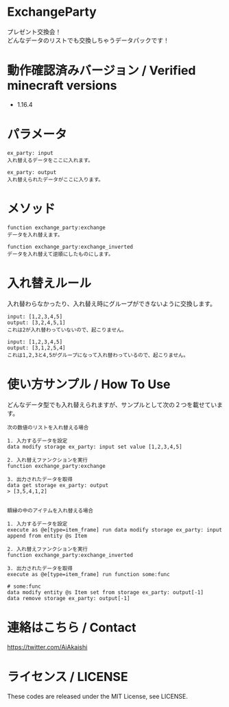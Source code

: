 # ExchangeParty

プレゼント交換会！  
どんなデータのリストでも交換しちゃうデータパックです！


# 動作確認済みバージョン / Verified minecraft versions

- 1.16.4

# パラメータ

```
ex_party: input  
入れ替えるデータをここに入れます。  
  
ex_party: output  
入れ替えられたデータがここに入ります。
```

# メソッド

```
function exchange_party:exchange  
データを入れ替えます。  
  
function exchange_party:exchange_inverted  
データを入れ替えて逆順にしたものにします。
```

# 入れ替えルール

入れ替わらなかったり、入れ替え時にグループができないように交換します。

```
input: [1,2,3,4,5]  
output: [3,2,4,5,1]  
これは2が入れ替わっていないので、起こりません。  
  
input: [1,2,3,4,5]  
output: [3,1,2,5,4]  
これは1,2,3と4,5がグループになって入れ替わっているので、起こりません。  
```

# 使い方サンプル / How To Use

どんなデータ型でも入れ替えられますが、サンプルとして次の２つを載せています。  
  
```
次の数値のリストを入れ替える場合  
  
1. 入力するデータを設定  
data modify storage ex_party: input set value [1,2,3,4,5]  
  
2. 入れ替えファンクションを実行  
function exchange_party:exchange  
  
3. 出力されたデータを取得  
data get storage ex_party: output  
> [3,5,4,1,2]  
  
  
額縁の中のアイテムを入れ替える場合  
  
1. 入力するデータを設定  
execute as @e[type=item_frame] run data modify storage ex_party: input append from entity @s Item  
  
2. 入れ替えファンクションを実行  
function exchange_party:exchange_inverted  
  
3. 出力されたデータを取得  
execute as @e[type=item_frame] run function some:func  
  
# some:func  
data modify entity @s Item set from storage ex_party: output[-1]  
data remove storage ex_party: output[-1]
```

# 連絡はこちら / Contact

https://twitter.com/AiAkaishi

# ライセンス / LICENSE

These codes are released under the MIT License, see LICENSE.
